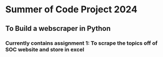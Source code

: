 # **Summer of Code Project 2024** 

## To Build a webscraper in Python 

### Currently contains assignment 1: To scrape the topics off of SOC website and store in excel 
